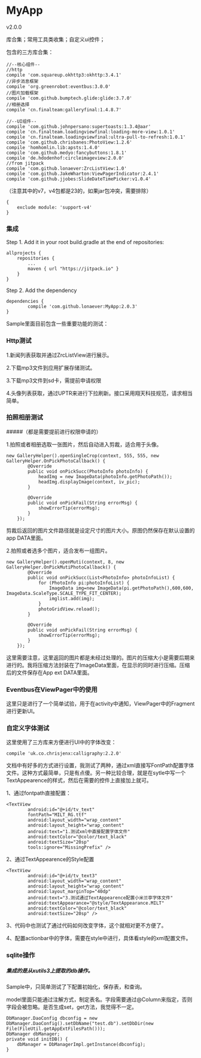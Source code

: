 # MyApp
v2.0.0

库合集；常用工具类收集；自定义ui控件；

包含的三方库合集：

	//--核心组件--
    //http
    compile 'com.squareup.okhttp3:okhttp:3.4.1'
    //异步消息框架
    compile 'org.greenrobot:eventbus:3.0.0'
    //图片加载框架
    compile 'com.github.bumptech.glide:glide:3.7.0'
    //相册选择
    compile 'cn.finalteam:galleryfinal:1.4.8.7'

    //--UI组件--
    compile 'com.github.johnpersano:supertoasts:1.3.4@aar'
    compile 'cn.finalteam.loadingviewfinal:loading-more-view:1.0.1'
    compile 'cn.finalteam.loadingviewfinal:ultra-pull-to-refresh:1.0.1'
    compile 'com.github.chrisbanes:PhotoView:1.2.6'
    compile 'homhomlin.lib:apsts:1.4.0'
    compile 'com.github.medyo:fancybuttons:1.8.1'
    compile 'de.hdodenhof:circleimageview:2.0.0'
    //from jitpack
    compile 'com.github.lonaever:ZrcListView:1.0'
    compile 'com.github.JakeWharton:ViewPagerIndicator:2.4.1'
    compile 'com.github.jjobes:SlideDateTimePicker:v1.0.4'

（注意其中的v7，v4包都是23的，如果jar包冲突，需要排除）

	{
		exclude module: 'support-v4'
	}

### 集成
Step 1. Add it in your root build.gradle at the end of repositories:

	allprojects {
		repositories {
			...
			maven { url "https://jitpack.io" }
		}
	}
Step 2. Add the dependency

	dependencies {
	        compile 'com.github.lonaever:MyApp:2.0.3'
	}

Sample里面目前包含一些重要功能的测试：
### Http测试
1.新闻列表获取并通过ZrcListView进行展示。

2.下载mp3文件到应用扩展存储测试。

3.下载mp3文件到sd卡，需提前申请权限

4.头像列表获取，通过UPTR来进行下拉刷新。接口采用翔天科技规范，请求相当简单。


### 拍照相册测试

#####（都是需要提前进行权限申请的）

1.拍照或者相册选取一张图片，然后自动进入剪裁，适合用于头像。

	new GalleryHelper().openSingleCrop(context, 555, 555, new GalleryHelper.OnPickPhotoCallback() {
            @Override
            public void onPickSucc(PhotoInfo photoInfo) {
                headImg = new ImageData(photoInfo.getPhotoPath());
                headImg.displayImage(context, iv_pic);
            }

            @Override
            public void onPickFail(String errorMsg) {
                showErrorTip(errorMsg);
            }
        });


剪裁后返回的图片文件路径就是设定尺寸的图片大小。原图仍然保存在默认设置的app DATA里面。

2.拍照或者选多个图片，适合发布一组图片。
	
	new GalleryHelper().openMuti(context, 8, new GalleryHelper.OnPickMutiPhotoCallback() {
            @Override
            public void onPickSucc(List<PhotoInfo> photoInfoList) {
                for (PhotoInfo pi:photoInfoList) {
                    ImageData img=new ImageData(pi.getPhotoPath(),600,600, ImageData.ScaleType.SCALE_TYPE_FIT_CENTER);
                    imglist.add(img);
                }
                photoGridView.reload();
            }

            @Override
            public void onPickFail(String errorMsg) {
                showErrorTip(errorMsg);
            }
        });
        
 这里需要注意，这里返回的图片都是未经过处理的。图片的压缩大小是需要后期来进行的。我将压缩方法封装在了ImageData里面，在显示的同时进行压缩。压缩后的文件保存在App ext DATA里面。
 
### Eventbus在ViewPager中的使用

这里只是进行了一个简单试验，用于在activity中通知，ViewPager中的Fragment进行更新UI。

### 自定义字体测试

这里使用了三方库来方便进行UI中的字体改变：

	compile 'uk.co.chrisjenx:calligraphy:2.2.0'
	
文档中有好多的方式进行设置，我测试了两种，通过xml直接写FontPath配置字体文件。这种方式最简单，只是有点傻。另一种比较合理，就是在sytle中写一个TextAppearence的样式，然后在需要的控件上直接加上就可。

1、通过fontpath直接配置：

	<TextView
            android:id="@+id/tv_text"
            fontPath="MILT_RG.ttf"
            android:layout_width="wrap_content"
            android:layout_height="wrap_content"
            android:text="1.测试xml中直接配置字体文件"
            android:textColor="@color/text_black"
            android:textSize="20sp"
            tools:ignore="MissingPrefix" />
            
2、通过TextAppearence的Style配置

	<TextView
            android:id="@+id/tv_text3"
            android:layout_width="wrap_content"
            android:layout_height="wrap_content"
            android:layout_marginTop="40dp"
            android:text="3.测试通过TextAppearence配置小米兰亭字体文件"
            android:textAppearance="@style/TextAppearance.MILT"
            android:textColor="@color/text_black"
            android:textSize="20sp" />
            
3、代码中也测试了通过代码如何改变字体，这个就相对更不方便了。

4、配置actionbar中的字体，需要在style中进行，具体看style的xml配置文件。

### sqlite操作

##### 集成的是从xutils3上提取的db操作。

Sample中，只简单测试了下配置初始化，保存表，和查询。

model里面只能通过注解方式，制定表名。字段需要通过@Column来指定，否则字段会被忽略。是否生成set，get方法，我觉得不一定。

	DbManager.DaoConfig dbconfig = new DbManager.DaoConfig().setDbName("test.db").setDbDir(new File(FileUtil.getAppExtFilesPath()));
    DbManager dbManager;
    private void initDB() {
        dbManager = DbManagerImpl.getInstance(dbconfig);
    }            
 
 